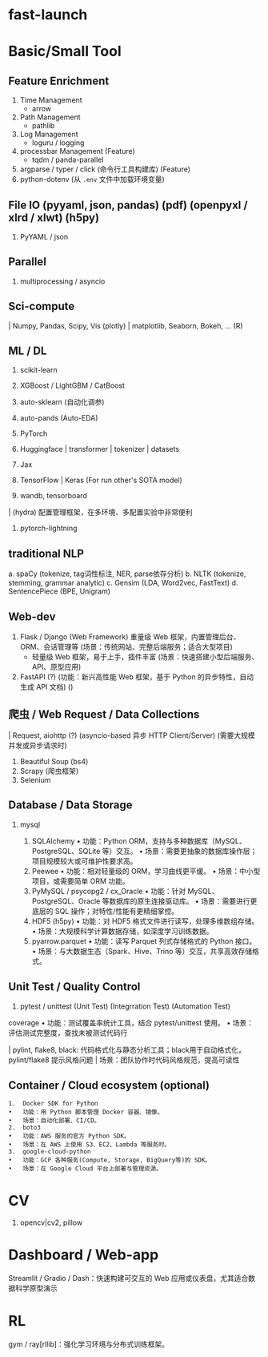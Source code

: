 # fast-launch

# Basic/Small Tool
## Feature Enrichment
1. Time Management
   - arrow
3. Path Management
   - pathlib
4. Log Management
   - loguru / logging
5. processbar Management (Feature)
   - tqdm / panda-parallel
6. argparse / typer / click (命令行工具构建库) (Feature)
7. python-dotenv (从 `.env` 文件中加载环境变量)

## File IO (pyyaml, json, pandas) (pdf) (openpyxl / xlrd / xlwt) (h5py)

1. PyYAML / json

## Parallel

1. multiprocessing / asyncio

   

## Sci-compute
| Numpy, Pandas, Scipy,
Vis (plotly)
| matplotlib, Seaborn, Bokeh, ... (R)

## ML / DL
1. scikit-learn
2. XGBoost / LightGBM / CatBoost
3. auto-sklearn (自动化调参)
4. auto-pands (Auto-EDA)

1. PyTorch
2. Huggingface | transformer | tokenizer | datasets
3. Jax
4. TensorFlow | Keras (For run other's SOTA model)

1. wandb, tensorboard

| (hydra) 配置管理框架，在多环境、多配置实验中非常便利

1. pytorch-lightning

## traditional NLP
  a. spaCy (tokenize, tag词性标注, NER, parse依存分析)
  b. NLTK (tokenize, stemming, grammar analytic)
  c. Gensim (LDA, Word2vec, FastText)
  d. SentencePiece (BPE, Unigram)

## Web-dev
1. Flask / Django (Web Framework) 重量级 Web 框架，内置管理后台、ORM、会话管理等 (场景：传统网站、完整后端服务；适合大型项目)
   - 轻量级 Web 框架，易于上手，插件丰富 (场景：快速搭建小型后端服务、API、原型应用)
2. FastAPI (?) (功能：新兴高性能 Web 框架，基于 Python 的异步特性，自动生成 API 文档) ()

## 爬虫 / Web Request / Data Collections
| Request, aiohttp (?) (asyncio-based 异步 HTTP Client/Server) (需要大规模并发或异步请求时)

1. Beautiful Soup (bs4)
2. Scrapy (爬虫框架)
3. Selenium

## Database / Data Storage

1. mysql

   	1.	SQLAlchemy
	•	功能：Python ORM，支持与多种数据库（MySQL、PostgreSQL、SQLite 等）交互。
	•	场景：需要更抽象的数据库操作层；项目规模较大或可维护性要求高。
	2.	Peewee
	•	功能：相对轻量级的 ORM，学习曲线更平缓。
	•	场景：中小型项目，或需要简单 ORM 功能。
	3.	PyMySQL / psycopg2 / cx_Oracle
	•	功能：针对 MySQL、PostgreSQL、Oracle 等数据库的原生连接驱动库。
	•	场景：需要进行更底层的 SQL 操作；对特性/性能有更精细掌控。
	4.	HDF5 (h5py)
	•	功能：对 HDF5 格式文件进行读写，处理多维数组存储。
	•	场景：大规模科学计算数据存储，如深度学习训练数据。
	5.	pyarrow.parquet
	•	功能：读写 Parquet 列式存储格式的 Python 接口。
	•	场景：与大数据生态（Spark、Hive、Trino 等）交互，共享高效存储格式。

## Unit Test / Quality Control
1. pytest / unittest (Unit Test) (Integrration Test) (Automation Test)

coverage
	•	功能：测试覆盖率统计工具，结合 pytest/unittest 使用。
	•	场景：评估测试完整度，查找未被测试代码行

| pylint, flake8, black: 代码格式化与静态分析工具；black用于自动格式化，pylint/flake8 提示风格问题
| 场景：团队协作时代码风格规范，提高可读性

## Container / Cloud ecosystem (optional)
	1.	Docker SDK for Python
	•	功能：用 Python 脚本管理 Docker 容器、镜像。
	•	场景：自动化部署、CI/CD。
	2.	boto3
	•	功能：AWS 服务的官方 Python SDK。
	•	场景：在 AWS 上使用 S3、EC2、Lambda 等服务时。
	3.	google-cloud-python
	•	功能：GCP 各种服务(Compute, Storage, BigQuery等)的 SDK。
	•	场景：在 Google Cloud 平台上部署与管理资源。

# CV
1. opencv|cv2, pillow

# Dashboard / Web-app
Streamlit / Gradio / Dash：快速构建可交互的 Web 应用或仪表盘，尤其适合数据科学原型演示

# RL 
gym / ray[rllib]：强化学习环境与分布式训练框架。
